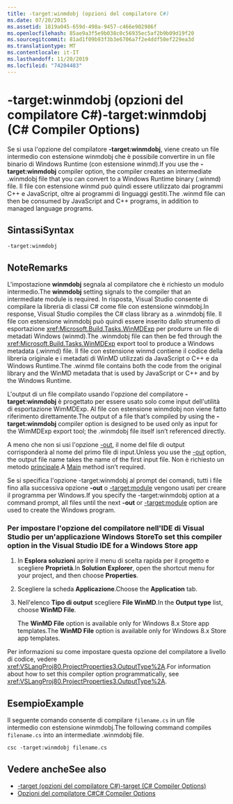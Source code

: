 ```yaml
---
title: -target:winmdobj (opzioni del compilatore C#)
ms.date: 07/20/2015
ms.assetid: 1819a045-659d-498a-9457-c466e902986f
ms.openlocfilehash: 85ae9a3f5e9b038c0c56935ec5af2b9b09d19f20
ms.sourcegitcommit: 81ad1f09b93f3b3e6706a7f2e4ddf50ef229ea3d
ms.translationtype: MT
ms.contentlocale: it-IT
ms.lasthandoff: 11/20/2019
ms.locfileid: "74204483"
---
```

# <a name="-targetwinmdobj-c-compiler-options"></a><span data-ttu-id="6ab73-102">-target:winmdobj (opzioni del compilatore C#)</span><span class="sxs-lookup"><span data-stu-id="6ab73-102">-target:winmdobj (C# Compiler Options)</span></span>
<span data-ttu-id="6ab73-103">Se si usa l'opzione del compilatore **-target:winmdobj**, viene creato un file intermedio con estensione winmdobj che è possibile convertire in un file binario di Windows Runtime (con estensione winmd).</span><span class="sxs-lookup"><span data-stu-id="6ab73-103">If you use the **-target:winmdobj** compiler option, the compiler creates an intermediate .winmdobj file that you can convert to a Windows Runtime binary (.winmd) file.</span></span> <span data-ttu-id="6ab73-104">Il file con estensione winmd può quindi essere utilizzato dai programmi C++ e JavaScript, oltre ai programmi di linguaggi gestiti.</span><span class="sxs-lookup"><span data-stu-id="6ab73-104">The .winmd file can then be consumed by JavaScript and C++ programs, in addition to managed language programs.</span></span>  
  
## <a name="syntax"></a><span data-ttu-id="6ab73-105">Sintassi</span><span class="sxs-lookup"><span data-stu-id="6ab73-105">Syntax</span></span>  
  
```console  
-target:winmdobj  
```  
  
## <a name="remarks"></a><span data-ttu-id="6ab73-106">Note</span><span class="sxs-lookup"><span data-stu-id="6ab73-106">Remarks</span></span>  
 <span data-ttu-id="6ab73-107">L'impostazione **winmdobj** segnala al compilatore che è richiesto un modulo intermedio.</span><span class="sxs-lookup"><span data-stu-id="6ab73-107">The **winmdobj** setting signals to the compiler that an intermediate module is required.</span></span> <span data-ttu-id="6ab73-108">In risposta, Visual Studio consente di compilare la libreria di classi C# come file con estensione winmdobj.</span><span class="sxs-lookup"><span data-stu-id="6ab73-108">In response, Visual Studio compiles the C# class library as a .winmdobj file.</span></span> <span data-ttu-id="6ab73-109">Il file con estensione winmdobj può quindi essere inserito dallo strumento di esportazione <xref:Microsoft.Build.Tasks.WinMDExp> per produrre un file di metadati Windows (winmd).</span><span class="sxs-lookup"><span data-stu-id="6ab73-109">The .winmdobj file can then be fed through the <xref:Microsoft.Build.Tasks.WinMDExp> export tool to produce a Windows metadata (.winmd) file.</span></span> <span data-ttu-id="6ab73-110">Il file con estensione winmd contiene il codice della libreria originale e i metadati di WinMD utilizzati da JavaScript o C++ e da Windows Runtime.</span><span class="sxs-lookup"><span data-stu-id="6ab73-110">The .winmd file contains both the code from the original library and the WinMD metadata that is used by JavaScript or C++ and by the Windows Runtime.</span></span>  
  
 <span data-ttu-id="6ab73-111">L'output di un file compilato usando l'opzione del compilatore **-target:winmdobj** è progettato per essere usato solo come input dell'utilità di esportazione WimMDExp. Al file con estensione winmdobj non viene fatto riferimento direttamente.</span><span class="sxs-lookup"><span data-stu-id="6ab73-111">The output of a file that’s compiled by using the **-target:winmdobj** compiler option is designed to be used only as input for the WimMDExp export tool; the .winmdobj file itself isn’t referenced directly.</span></span>  
  
 <span data-ttu-id="6ab73-112">A meno che non si usi l'opzione [-out](./out-compiler-option.md), il nome del file di output corrisponderà al nome del primo file di input.</span><span class="sxs-lookup"><span data-stu-id="6ab73-112">Unless you use the [-out](./out-compiler-option.md) option, the output file name takes the name of the first input file.</span></span> <span data-ttu-id="6ab73-113">Non è richiesto un metodo [principale](../../programming-guide/main-and-command-args/index.md).</span><span class="sxs-lookup"><span data-stu-id="6ab73-113">A [Main](../../programming-guide/main-and-command-args/index.md) method isn’t required.</span></span>  
  
 <span data-ttu-id="6ab73-114">Se si specifica l'opzione -target:winmdobj al prompt dei comandi, tutti i file fino alla successiva opzione **-out** o [-target:module](./target-module-compiler-option.md) vengono usati per creare il programma per Windows.</span><span class="sxs-lookup"><span data-stu-id="6ab73-114">If you specify the -target:winmdobj option at a command prompt, all files until the next **-out** or [-target:module](./target-module-compiler-option.md) option are used to create the Windows program.</span></span>  
  
### <a name="to-set-this-compiler-option-in-the-visual-studio-ide-for-a-windows-store-app"></a><span data-ttu-id="6ab73-115">Per impostare l'opzione del compilatore nell'IDE di Visual Studio per un'applicazione Windows Store</span><span class="sxs-lookup"><span data-stu-id="6ab73-115">To set this compiler option in the Visual Studio IDE for a Windows Store app</span></span>  
  
1. <span data-ttu-id="6ab73-116">In **Esplora soluzioni** aprire il menu di scelta rapida per il progetto e scegliere **Proprietà**.</span><span class="sxs-lookup"><span data-stu-id="6ab73-116">In **Solution Explorer**, open the shortcut menu for your project, and then choose **Properties**.</span></span>  
  
2. <span data-ttu-id="6ab73-117">Scegliere la scheda **Applicazione**.</span><span class="sxs-lookup"><span data-stu-id="6ab73-117">Choose the **Application** tab.</span></span>  
  
3. <span data-ttu-id="6ab73-118">Nell'elenco **Tipo di output** scegliere **File WinMD**.</span><span class="sxs-lookup"><span data-stu-id="6ab73-118">In the **Output type** list, choose **WinMD File**.</span></span>  
  
     <span data-ttu-id="6ab73-119">The **WinMD File** option is available only for Windows 8.x Store app templates.</span><span class="sxs-lookup"><span data-stu-id="6ab73-119">The **WinMD File** option is available only for Windows 8.x Store app templates.</span></span>  
  
 <span data-ttu-id="6ab73-120">Per informazioni su come impostare questa opzione del compilatore a livello di codice, vedere <xref:VSLangProj80.ProjectProperties3.OutputType%2A>.</span><span class="sxs-lookup"><span data-stu-id="6ab73-120">For information about how to set this compiler option programmatically, see <xref:VSLangProj80.ProjectProperties3.OutputType%2A>.</span></span>  
  
## <a name="example"></a><span data-ttu-id="6ab73-121">Esempio</span><span class="sxs-lookup"><span data-stu-id="6ab73-121">Example</span></span>  
 <span data-ttu-id="6ab73-122">Il seguente comando consente di compilare `filename.cs` in un file intermedio con estensione winmdobj.</span><span class="sxs-lookup"><span data-stu-id="6ab73-122">The following command compiles `filename.cs` into an intermediate .winmdobj file.</span></span>  
  
```console  
csc -target:winmdobj filename.cs  
```  
  
## <a name="see-also"></a><span data-ttu-id="6ab73-123">Vedere anche</span><span class="sxs-lookup"><span data-stu-id="6ab73-123">See also</span></span>

- [<span data-ttu-id="6ab73-124">-target (opzioni del compilatore C#)</span><span class="sxs-lookup"><span data-stu-id="6ab73-124">-target (C# Compiler Options)</span></span>](./target-compiler-option.md)
- [<span data-ttu-id="6ab73-125">Opzioni del compilatore C#</span><span class="sxs-lookup"><span data-stu-id="6ab73-125">C# Compiler Options</span></span>](./index.md)
